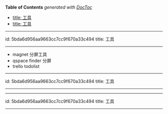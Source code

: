 <!-- START doctoc generated TOC please keep comment here to allow auto update -->
<!-- DON'T EDIT THIS SECTION, INSTEAD RE-RUN doctoc TO UPDATE -->

**Table of Contents** _generated with [DocToc](https://github.com/thlorenz/doctoc)_

- [title: 工具](#title-%E5%B7%A5%E5%85%B7)
- [title: 工具](#title-%E5%B7%A5%E5%85%B7-1)

<!-- END doctoc generated TOC please keep comment here to allow auto update -->

---

id: 5bda6d956aa9663cc7cc9f670a33c494
title: 工具

---

- magnet 分屏工具
- qspace finder 分屏
- trello todolist

---

id: 5bda6d956aa9663cc7cc9f670a33c494
title: 工具

---

---

id: 5bda6d956aa9663cc7cc9f670a33c494
title: 工具

---
